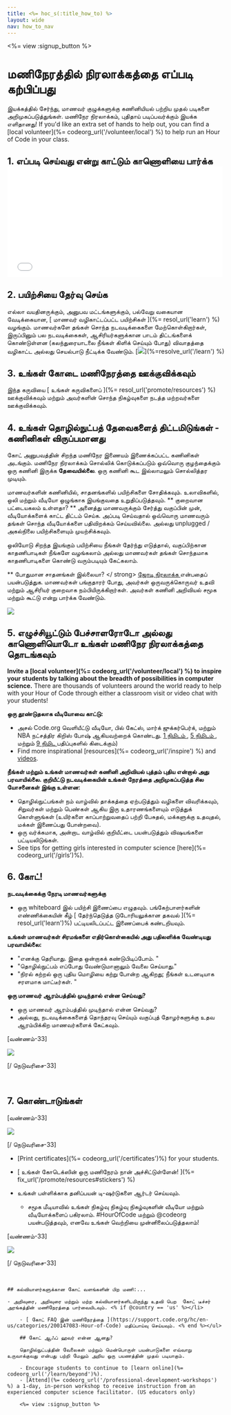 ```yaml
---
title: <%= hoc_s(:title_how_to) %>
layout: wide
nav: how_to_nav
---
```

<%= view :signup_button %>

<h1>மணிநேரத்தில் நிரலாக்கத்தை எப்படி கற்பிப்பது</h1>

இயக்கத்தில் சேர்ந்து, மாணவர் குழுக்களுக்கு கணினியியல் பற்றிய முதல் படிகளை அறிமுகப்படுத்துங்கள். மணிநேர நிரலாக்கம், புதிதாய் படிப்பவர்க்கும் இயக்க எளிதானது! If you'd like an extra set of hands to help out, you can find a [local volunteer](%= codeorg_url('/volunteer/local') %) to help run an Hour of Code in your class.

## 1. எப்படி செய்வது என்று காட்டும் காணொளியை பார்க்க <iframe width="500" height="255" src="//www.youtube.com/embed/SrnvvWDm73k" frameborder="0" allowfullscreen mark="crwd-mark"></iframe> 

## 2. பயிற்சியை தேர்வு செய்க

எல்லா வயதினருக்கும், அனுபவ மட்டங்களுக்கும், பல்வேறு வகையான வேடிக்கையான, [ மாணவர் வழிகாட்டப்பட்ட பயிற்சிகள் ](%= resol_url('learn') %) வழங்கும். மாணவர்களே தங்கள் சொந்த நடவடிக்கைகளை மேற்கொள்கிறார்கள், இருப்பினும் பல நடவடிக்கைகள், ஆசிரியர்களுக்கான பாடம் திட்டங்களைக் கொண்டுள்ளன (கலந்துரையாடலை நீங்கள் கிளிக் செய்யும் போது) விவாதத்தை வழிகாட்ட அல்லது செயல்பாடு நீட்டிக்க வேண்டும். [![](/images/fit-700/tutorials.png)](%=resolve_url('/learn') %)

## 3. உங்கள் கோடை மணிநேரத்தை ஊக்குவிக்கவும்

இந்த கருவியை [ உங்கள் கருவிகளைப் ](%= resol_url('promote/resources') %) ஊக்குவிக்கவும் மற்றும் அவர்களின் சொந்த நிகழ்வுகளை நடத்த மற்றவர்களை ஊக்குவிக்கவும்.

## 4. உங்கள் தொழில்நுட்பத் தேவைகளைத் திட்டமிடுங்கள் - கணினிகள் விருப்பமானது

கோட் அனுபவத்தின் சிறந்த மணிநேர இணையம் இணைக்கப்பட்ட கணினிகள் அடங்கும். மணிநேர நிரலாக்கம் சொல்லிக் கொடுக்கப்படும் ஒவ்வொரு குழந்தைக்கும் ஒரு கணினி இருக்க **தேவையில்லை**. ஒரு கணினி கூட இல்லாமலும் சொல்லித்தர முடியும்.

மாணவர்களின் கணினியில், சாதனங்களில் பயிற்சிகளை சோதிக்கவும். உலாவிகளில், ஒலி மற்றும் வீடியோ ஒழுங்காக இயங்குவதை உறுதிப்படுத்தவும். ** குறைவான பட்டையகலம் உள்ளதா? ** அனைத்து மாணவருக்கும் சேர்த்து வகுப்பின் முன், வீடியோக்களைக் காட்ட திட்டம் செய்க. அப்படி செய்வதால் ஒவ்வொரு மாணவரும் தங்கள் சொந்த வீடியோக்களை பதிவிறக்கம் செய்யவில்லை. அல்லது unplugged / அகல்நிலை பயிற்சிகளையும் முயற்சிக்கவும்.

ஒலியோடு சிறந்த இயங்கும் பயிற்சியை நீங்கள் தேர்ந்து எடுத்தால், வகுப்பிற்கான காதணிபாடிகள் நீங்களே வழங்கலாம் அல்லது மாணவர்கள் தங்கள் சொந்தமாக காதணிபாடிகளை கொண்டு வரும்படியும் கேட்கலாம்.

** போதுமான சாதனங்கள் இல்லையா? </ strong> [ ஜோடி நிரலாக்க ](https://www.youtube.com/watch?v=vgkahOzFH2Q) என்பதைப் பயன்படுத்துக. மாணவர்கள் பங்குதாரர் போது, அவர்கள் ஒருவருக்கொருவர் உதவி மற்றும் ஆசிரியர் குறைவாக நம்பியிருக்கிறார்கள். அவர்கள் கணினி அறிவியல் சமூக மற்றும் கூட்டு என்று பார்க்க வேண்டும்.</p> 

<img src="/images/fit-350/group_ipad.jpg" />

## 5. எழுச்சியூட்டும் பேச்சாளரோடோ அல்லது காணொளியொடோ உங்கள் மணிநேர நிரலாக்கத்தை தொடங்கவும்

**Invite a [local volunteer](%= codeorg_url('/volunteer/local') %) to inspire your students by talking about the breadth of possibilities in computer science.** There are thousands of volunteers around the world ready to help with your Hour of Code through either a classroom visit or video chat with your students!

**ஒரு தூண்டுதலாக வீடியோவை காட்டு:**

- அசல் Code.org வெளியீட்டு வீடியோ, பில் கேட்ஸ், மார்க் ஜுக்கர்பெர்க், மற்றும் NBA நட்சத்திர கிறிஸ் போஷ் ஆகியவற்றைக் கொண்டது. [ 1 நிமிடம் ](https://www.youtube.com/watch?v=qYZF6oIZtfc), <a href = "https://www.youtube.com/watch?v = nKIu9yen5nc "> 5 நிமிடம் </a>, மற்றும் [ 9 நிமிட ](https://www.youtube.com/watch?v=dU1xS07N-FA) பதிப்புகளில் கிடைக்கும்)
- Find more inspirational [resources](%= codeorg_url('/inspire') %) and [videos](https://www.youtube.com/playlist?list=PLzdnOPI1iJNfpD8i4Sx7U0y2MccnrNZuP).

**நீங்கள் மற்றும் உங்கள் மாணவர்கள் கணினி அறிவியல் புத்தம் புதிய என்றால் அது பரவாயில்லை. குறியீட்டு நடவடிக்கையின் உங்கள் நேரத்தை அறிமுகப்படுத்த சில யோசனைகள் இங்கு உள்ளன:**

- தொழில்நுட்பங்கள் நம் வாழ்வில் தாக்கத்தை ஏற்படுத்தும் வழிகளை விவரிக்கவும், சிறுவர்கள் மற்றும் பெண்கள் ஆகிய இரு உதாரணங்களையும் எடுத்துக் கொள்ளுங்கள் (உயிர்களை காப்பாற்றுவதைப் பற்றி பேசுதல், மக்களுக்கு உதவுதல், மக்கள் இணைப்பது போன்றவை).
- ஒரு வர்க்கமாக, அன்றாட வாழ்வில் குறியீட்டை பயன்படுத்தும் விஷயங்களை பட்டியலிடுங்கள்.
- See tips for getting girls interested in computer science [here](%= codeorg_url('/girls')%).

## 6. கோட்!

**நடவடிக்கைக்கு நேரடி மாணவர்களுக்கு**

- ஒரு whiteboard இல் பயிற்சி இணைப்பை எழுதவும். பங்கேற்பாளர்களின் எண்ணிக்கையின் கீழ் [ தேர்ந்தெடுத்த டுடோரியலுக்கான தகவல் ](%= resol_url('learn')%) பட்டியலிடப்பட்ட இணைப்பைக் கண்டறியவும்.

**உங்கள் மாணவர்கள் சிரமங்களை எதிர்கொள்கையில் அது பதிலளிக்க வேண்டியது பரவாயில்லை:**

- "எனக்கு தெரியாது. இதை ஒன்றாகக் கண்டுபிடிப்போம். "
- "தொழில்நுட்பம் எப்போது வேண்டுமானாலும் வேலை செய்யாது."
- "நிரல் கற்றல் ஒரு புதிய மொழியை கற்று போன்ற ஆகிறது; நீங்கள் உடனடியாக சரளமாக மாட்டீர்கள். "

**ஒரு மாணவர் ஆரம்பத்தில் முடிந்தால் என்ன செய்வது?**

- ஒரு மாணவர் ஆரம்பத்தில் முடிந்தால் என்ன செய்வது?
- அல்லது, நடவடிக்கைகளைத் தொந்தரவு செய்யும் வகுப்புத் தோழர்களுக்கு உதவ ஆரம்பிக்கிற மாணவர்களைக் கேட்கவும்.

[வண்ணம்-33]

![](/images/fit-250/highschoolgirls.jpeg)

[/ நெடுவரிசை-33]

<p style="clear:both">&nbsp;</p>

## 7. கொண்டாடுங்கள்

[வண்ணம்-33]

![](/images/fit-300/boy-certificate.jpg)

[/ நெடுவரிசை-33]

- [Print certificates](%= codeorg_url('/certificates')%) for your students.
- [ உங்கள் கோடெக்ஸின் ஒரு மணிநேரம் நான் அச்சிட்டுள்ளேன்! ](%= fix_url('/promote/resources#stickers') %)
- உங்கள் பள்ளிக்காக  தனிப்பயன் டி-ஷர்டுகளை ஆர்டர் செய்யவும்.</li> 
    
    - சமூக மீடியாவில் உங்கள் நிகழ்வு நிகழ்வு நிகழ்வுகளின் வீடியோ மற்றும் வீடியோக்களைப் பகிரலாம். #HourOfCode மற்றும் @codeorg பயன்படுத்தவும், எனவே உங்கள் வெற்றியை முன்னிலைப்படுத்தலாம்!</ul> 
    
    [வண்ணம்-33]
    
    ![](/images/fit-260/highlight-certificates.jpg)
    
    [/ நெடுவரிசை-33]

<p style="clear:both">&nbsp;</p>

    
    ## கல்வியாளர்களுக்கான கோட் வளங்களின் பிற மணி:...
    
    - அறிவுரை, அறிவுரை மற்றும் மற்ற கல்வியாளர்களிடமிருந்து உதவி பெற  கோட் டீச்சர் அரங்கத்தின் மணிநேரத்தை பார்வையிடவும். <% if @country == 'us' %></li> 
        
        - [ கோட் FAQ இன் மணிநேரத்தை ](https://support.code.org/hc/en-us/categories/200147083-Hour-of-Code) மதிப்பாய்வு செய்யவும். <% end %></ul> 
        
        ## கோட் ஆஃப் ஹவர் என்ன ஆனது?
        
        தொழில்நுட்பத்தின் வேலைகள் மற்றும் மென்பொருள் பயன்பாடுகளை எவ்வாறு உருவாக்குவது என்பது பற்றி மேலும் அறிய ஒரு பயணத்தின் முதல் படியாகும்.
        
        - Encourage students to continue to [learn online](%= codeorg_url('/learn/beyond')%).
        - [Attend](%= codeorg_url('/professional-development-workshops') %) a 1-day, in-person workshop to receive instruction from an experienced computer science facilitator. (US educators only)
        
        <%= view :signup_button %>